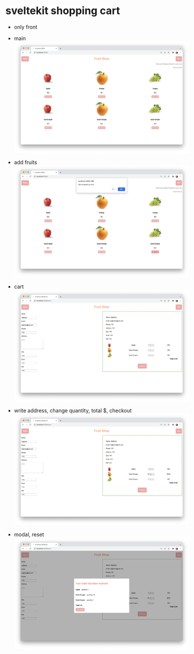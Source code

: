 # sveltekit shopping cart

- only front

- main
  ![main](/static/main.png)
- add fruits
  ![add](/static/add.png)
- cart
  ![cart](/static/cart.png)
- write address, change quantity, total $, checkout
  ![quantity](/static/quantity.png)
- modal, reset
  ![modal](/static/modal.png)
